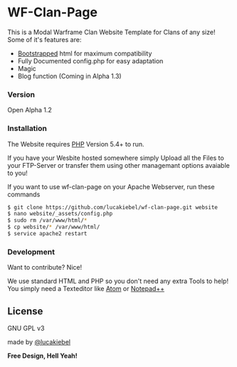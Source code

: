 # WF-Clan-Page

This is a Modal Warframe Clan Website Template for Clans of any size! Some of it's features are:

  - [Bootstrapped](http://getbootstrap.com/) html for maximum compatibility
  - Fully Documented config.php for easy adaptation
  - Magic
  - Blog function (Coming in Alpha 1.3)

### Version
Open Alpha 1.2

### Installation

The Website requires [PHP](http://php.net) Version 5.4+ to run.

If you have your Wesbite hosted somewhere simply Upload all the Files to your FTP-Server or transfer them using other managemant options avaiable to you!

If you want to use wf-clan-page on your Apache Webserver, run these commands
```sh
$ git clone https://github.com/lucakiebel/wf-clan-page.git website
$ nano website/_assets/config.php
$ sudo rm /var/www/html/* 
$ cp website/* /var/www/html/
$ service apache2 restart
```

### Development

Want to contribute? Nice!

We use standard HTML and PHP so you don't need any extra Tools to help!
You simply need a Texteditor like [Atom](http://atom.io) or [Notepad++](http://notepad-plus-plus.org)

License
----

GNU GPL v3

made by [@lucakiebel](http://twitter.com/lucakiebel)


**Free Design, Hell Yeah!**

[//]: # (These are reference links used in the body of this note and get stripped out when the markdown processor does its job. There is no need to format nicely because it shouldn't be seen. Thanks SO - http://stackoverflow.com/questions/4823468/store-comments-in-markdown-syntax)


   [dill]: <https://github.com/joemccann/dillinger>
   [Twitter Bootstrap]: <http://twitter.github.com/bootstrap/>
   [keymaster.js]: <https://github.com/madrobby/keymaster>
   [jQuery]: <http://jquery.com>
   [express]: <http://expressjs.com>
   [AngularJS]: <http://angularjs.org>
   [Gulp]: <http://gulpjs.com>
